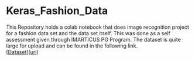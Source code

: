 # Keras_Fashion_Data
This Repository holds a colab notebook that does image recognition project for a fashion data set and the data set itself. This was done as a self assessment given through IMARTICUS PG Program. 
The dataset is quite large for upload and can be found in the following link.<br>
[[Dataset](https://www.google.com/url?q=https%3A%2F%2Fdrive.google.com%2Ffile%2Fd%2F1mEwKRerQEwGz07tbSObAyFPUhlNP6JMg%2Fview%3Fusp%3Ddrive_link)]([url](https://www.google.com/url?q=https%3A%2F%2Fdrive.google.com%2Ffile%2Fd%2F1mEwKRerQEwGz07tbSObAyFPUhlNP6JMg%2Fview%3Fusp%3Ddrive_link))


